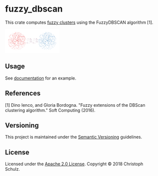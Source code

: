 # fuzzy_dbscan

This crate computes [fuzzy clusters](https://en.wikipedia.org/wiki/Fuzzy_clustering) using the FuzzyDBSCAN algorithm [1].

![Example](doc/example.svg)

## Usage

See [documentation](https://docs.rs/fuzzy_dbscan) for an example.

## References

[1] Dino Ienco, and Gloria Bordogna. "Fuzzy extensions of the DBScan clustering algorithm." Soft Computing (2016).

## Versioning

This project is maintained under the [Semantic Versioning](http://semver.org/) guidelines.

## License

Licensed under the [Apache 2.0 License](https://www.apache.org/licenses/LICENSE-2.0). Copyright &copy; 2018 Christoph Schulz.

